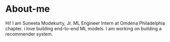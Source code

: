 # About-me
Hi! I am Suneeta Modekurty, Jr. ML Engineer Intern at Omdena Philadelphia chapter. i love building end-to-end ML models. I am working on building a recommender system.
